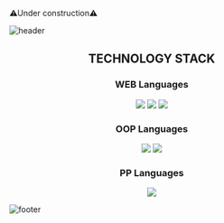 ⚠Under construction⚠

![header](https://capsule-render.vercel.app/api?type=waving&color=9BC3FF&height=300&section=header&text=capsule%20render&fontSize=90)


<h2 align="center">TECHNOLOGY STACK</h2>
<h3 align="center">WEB Languages</h3>
<p align="center"><img src="https://img.shields.io/badge/Html5-E34F26?style=flat-square&logo=Html5&logoColor=white"/> <img src="https://img.shields.io/badge/CSS3-1572B6?style=flat-square&logo=Css3&logoColor=white"/> <img src="https://img.shields.io/badge/JavaScript-F7DF1E?style=flat-square&logo=JavaScript&logoColor=white"/></p>


<h3 align="center">OOP Languages</h3>
<p align="center"><img src="https://img.shields.io/badge/Java-007396C?style=flat-square&logo=Java&logoColor=white"/> <img src="https://img.shields.io/badge/C++-00599C?style=flat-square&logo=C%2B%2B&logoColor=white"/> </p>


<h3 align="center">PP Languages</h3>
<p align="center"><img src="https://img.shields.io/badge/C-A8B9CC?style=flat-square&logo=C&logoColor=white"/> </p>

![footer](https://capsule-render.vercel.app/api?section=footer)

<!--
**myeongcode/myeongcode** is a ✨ _special_ ✨ repository because its `README.md` (this file) appears on your GitHub profile.
https://capsule-render.vercel.app/api?
Here are some ideas to get you started:

배지 및 로고 생성코드 form
<img src="https://img.shields.io/badge/<LABEL>-<MESSAGE>-<COLOR>">

- 🔭 I’m currently working on ...
- 🌱 I’m currently learning ...
- 👯 I’m looking to collaborate on ...
- 🤔 I’m looking for help with ...
- 💬 Ask me about ...
- 📫 How to reach me: ...
- 😄 Pronouns: ...
- ⚡ Fun fact: ...
-->
